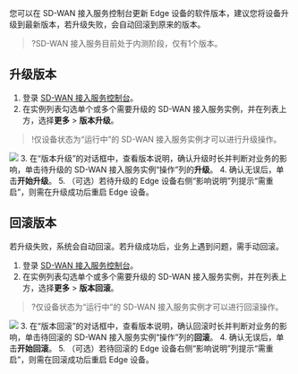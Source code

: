 您可以在 SD-WAN 接入服务控制台更新 Edge 设备的软件版本，建议您将设备升级到最新版本，若升级失败，会自动回滚到原来的版本。
>?SD-WAN 接入服务目前处于内测阶段，仅有1个版本。

## 升级版本

1. 登录 [SD-WAN 接入服务控制台](https://console.cloud.tencent.com/sas/edge)。
2. 在实例列表勾选单个或多个需要升级的 SD-WAN 接入服务实例，并在列表上方，选择**更多** > **版本升级**。
>!仅设备状态为“运行中”的 SD-WAN 接入服务实例才可以进行升级操作。
>
![](https://main.qcloudimg.com/raw/296c81501d05a033ce81589823b63166.png)
3. 在“版本升级”的对话框中，查看版本说明，确认升级时长并判断对业务的影响，单击待升级的 SD-WAN 接入服务实例“操作”列的**升级**。
4. 确认无误后，单击**开始升级**。
5. （可选）若待升级的 Edge 设备右侧“影响说明”列提示“需重启”，则需在升级成功后重启 Edge 设备。

## 回滚版本
若升级失败，系统会自动回滚。若升级成功后，业务上遇到问题，需手动回滚。
1. 登录 [SD-WAN 接入服务控制台](https://console.cloud.tencent.com/sas/edge)。
2. 在实例列表勾选单个或多个需要升级的 SD-WAN 接入服务实例，并在列表上方，选择**更多** > **版本回滚**。
>?仅设备状态为“运行中”的 SD-WAN 接入服务实例才可以进行回滚操作。
>
 ![](https://main.qcloudimg.com/raw/a98adcae484eaf93691562dbe2df64bd.png)
3. 在“版本回滚”的对话框中，查看版本说明，确认回滚时长并判断对业务的影响，单击待回滚的 SD-WAN 接入服务实例“操作”列的**回滚**。
4. 确认无误后，单击**开始回滚**。
5. （可选）若待回滚的 Edge 设备右侧“影响说明”列提示“需重启”，则需在回滚成功后重启 Edge 设备。


